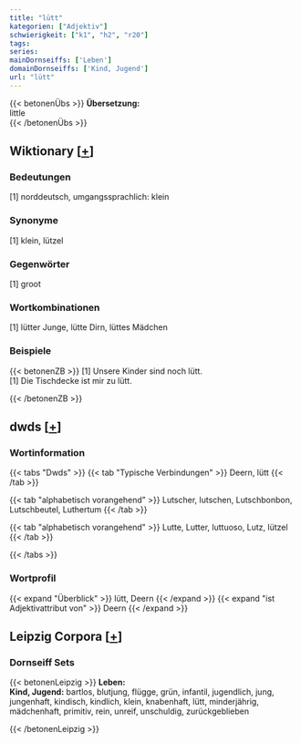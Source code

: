 ```yaml
---
title: "lütt"
kategorien: ["Adjektiv"]
schwierigkeit: ["k1", "h2", "r20"]
tags:
series:
mainDornseiffs: ['Leben']
domainDornseiffs: ['Kind, Jugend']
url: "lütt"
---
```


{{< betonenÜbs >}}
**Übersetzung:**  
little  
{{< /betonenÜbs >}}

## Wiktionary [[+](https://de.wiktionary.org/wiki/lütt)]

### Bedeutungen
[1] norddeutsch, umgangssprachlich: klein  

### Synonyme
[1] klein, lützel  

### Gegenwörter
[1] groot  

### Wortkombinationen
[1] lütter Junge, lütte Dirn, lüttes Mädchen  

### Beispiele
{{< betonenZB >}}
[1] Unsere Kinder sind noch lütt.  
[1] Die Tischdecke ist mir zu lütt.  

{{< /betonenZB >}}


## dwds [[+](https://www.dwds.de/wb/lütt)]

### Wortinformation
{{< tabs "Dwds" >}}
{{< tab "Typische Verbindungen" >}}
Deern, lütt
{{< /tab >}}

{{< tab "alphabetisch vorangehend" >}}
Lutscher, lutschen, Lutschbonbon, Lutschbeutel, Luthertum
{{< /tab >}}

{{< tab "alphabetisch vorangehend" >}}
Lutte, Lutter, luttuoso, Lutz, lützel
{{< /tab >}}

{{< /tabs >}}

### Wortprofil
{{< expand "Überblick" >}} lütt, Deern {{< /expand >}}
{{< expand "ist Adjektivattribut von" >}} Deern {{< /expand >}}

## Leipzig Corpora [[+](https://corpora.uni-leipzig.de/en/res?word=lütt&corpusId=deu_newscrawl-public_2018)]

### Dornseiff Sets
{{< betonenLeipzig >}}
**Leben:**  
**Kind, Jugend:** bartlos, blutjung, flügge, grün, infantil, jugendlich, jung, jungenhaft, kindisch, kindlich, klein, knabenhaft, lütt, minderjährig, mädchenhaft, primitiv, rein, unreif, unschuldig, zurückgeblieben  

{{< /betonenLeipzig >}}
